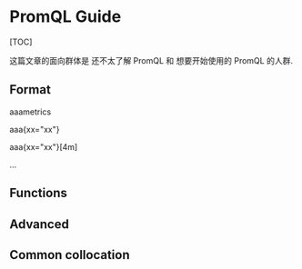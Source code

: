 # PromQL Guide

[TOC]

这篇文章的面向群体是 还不太了解 PromQL 和 想要开始使用的 PromQL 的人群.

## Format

aaametrics

aaa{xx="xx"}

aaa{xx="xx"}[4m]

...

## Functions

## Advanced

## Common collocation


